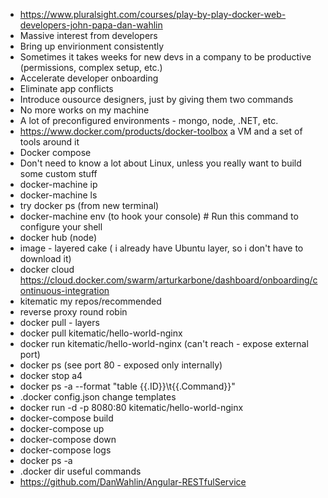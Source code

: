 - https://www.pluralsight.com/courses/play-by-play-docker-web-developers-john-papa-dan-wahlin
- Massive interest from developers
- Bring up envirionment consistently
- Sometimes it takes weeks for new devs in a company to be productive (permissions, complex setup, etc.)
- Accelerate developer onboarding
- Eliminate app conflicts
- Introduce ousource designers, just by giving them two commands
- No more works on my machine
- A lot of preconfigured environments - mongo, node, .NET, etc.
- https://www.docker.com/products/docker-toolbox a VM and a set of tools around it
- Docker compose 
- Don't need to know a lot about Linux, unless you really want to build some custom stuff
- docker-machine ip
- docker-machine ls
- try docker ps (from new terminal)
- docker-machine env (to hook your console) # Run this command to configure your shell
- docker hub (node)
- image - layered cake ( i already have Ubuntu layer, so i don't have to download it)
- docker cloud https://cloud.docker.com/swarm/arturkarbone/dashboard/onboarding/continuous-integration
- kitematic my repos/recommended
- reverse proxy round robin
- docker pull - layers
- docker pull kitematic/hello-world-nginx
- docker run kitematic/hello-world-nginx (can't reach - expose external port)
- docker ps (see port 80 - exposed only internally)
- docker stop a4
- docker ps -a --format "table {{.ID}}\t{{.Command}}"
- .docker config.json change templates
- docker run -d -p 8080:80 kitematic/hello-world-nginx 
- docker-compose build
- docker-compose up
- docker-compose down
- docker-compose logs
- docker ps -a
- .docker dir useful commands
- https://github.com/DanWahlin/Angular-RESTfulService
